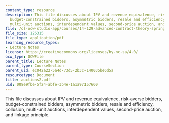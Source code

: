 ```yaml
---
content_type: resource
description: This file discusses about IPV and revenue equivalence, risk-averse bidders,
  budget-constrained bidders, asymmetric bidders, resale and efficiency, collusion,
  multi-unit auctions, interdependent values, second-price auction, and linkage principle.
file: /ol-ocw-studio-app/courses/14-129-advanced-contract-theory-spring-2005/008e9fbe5f24abfe3b4e1a1a97157660_auctions2.pdf
file_size: 126315
file_type: application/pdf
learning_resource_types:
- Lecture Notes
license: https://creativecommons.org/licenses/by-nc-sa/4.0/
ocw_type: OCWFile
parent_title: Lecture Notes
parent_type: CourseSection
parent_uid: ec042a22-5a4d-73d5-2b3c-140035be6d5a
resourcetype: Document
title: auctions2.pdf
uid: 008e9fbe-5f24-abfe-3b4e-1a1a97157660
---
```

This file discusses about IPV and revenue equivalence, risk-averse bidders, budget-constrained bidders, asymmetric bidders, resale and efficiency, collusion, multi-unit auctions, interdependent values, second-price auction, and linkage principle.